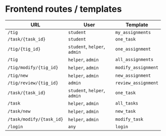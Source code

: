 # Frontend routes / templates

| URL | User | Template |
| --- | --- | --- |
| `/tig` | `student` | `my_assignments` | DONE
| `/task/{task_id}` | `student` | `one_task` | DONE
| `/tig/{tig_id}` | `student`, `helper`, `admin` | `one_assignment` | DONE
| `/tig` | `helper`, `admin` | `all_assignments` | DONE
| `/tig/modify/{tig_id}` | `helper`, `admin` | `modify_assignment` | PROGRESSING
| `/tig/new` | `helper`, `admin` | `new_assignment` |
| `/tig/review/{tig_id}` | `admin` | `review_assignment` |
| `/task/{task_id}` | `student`, `helper`, `admin` | `one_task` | DONE
| `/task` | `helper`, `admin` | `all_tasks` | DONE
| `/task/new` | `helper`, `admin` | `new_task` | DONE
| `/task/modify/{task_id}` | `helper`, `admin` | `modify_task` | DONE
| `/login` | `any` | `login` | DONE